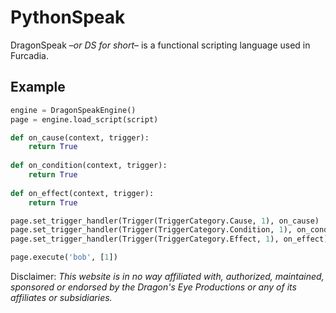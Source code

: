 # PythonSpeak

DragonSpeak –_or DS for short_– is a functional scripting language used in Furcadia.

## Example

```python
engine = DragonSpeakEngine()
page = engine.load_script(script)

def on_cause(context, trigger):
    return True
    
def on_condition(context, trigger):
    return True
    
def on_effect(context, trigger):
    return True

page.set_trigger_handler(Trigger(TriggerCategory.Cause, 1), on_cause)
page.set_trigger_handler(Trigger(TriggerCategory.Condition, 1), on_condition)
page.set_trigger_handler(Trigger(TriggerCategory.Effect, 1), on_effect)

page.execute('bob', [1])
```

Disclaimer: _This website is in no way affiliated with, authorized, maintained, sponsored or endorsed by the Dragon's Eye Productions or any of its affiliates or subsidiaries._

